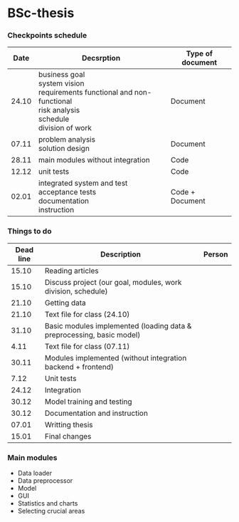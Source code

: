 # BSc-thesis

### Checkpoints schedule
| Date  | Decsrption | Type of document |
| ------------- | ------------- | ------------- |
| 24.10  | business goal <br> system vision <br> requirements functional and non-functional <br> risk analysis <br> schedule <br> division of work  | Document  |
| 07.11  | problem analysis <br> solution design  | Document  |
| 28.11  | main modules without integration  | Code  |
| 12.12  | unit tests  | Code |
| 02.01  | integrated system and test <br> acceptance tests <br> documentation <br> instruction | Code + Document  |



### Things to do
| Dead line | Description | Person |
| ------- | ----------- | ------------ |
| 15.10 | Reading articles |
| 15.10 | Discuss project (our goal, modules, work division, schedule)|
| 21.10 | Getting data |
| 21.10 | Text file for class (24.10) |
| 31.10 | Basic modules implemented (loading data & preprocessing, basic model) |
| 4.11  | Text file for class (07.11) |
| 30.11 | Modules implemented (without integration backend + frontend) |
| 7.12 | Unit tests |
| 24.12 | Integration |
| 30.12 | Model training and testing |
| 30.12 | Documentation and instruction |
| 07.01 | Writting thesis |
| 15.01 | Final changes |
 
### Main modules
- Data loader
- Data preprocessor
- Model
- GUI
- Statistics and charts
- Selecting crucial areas

